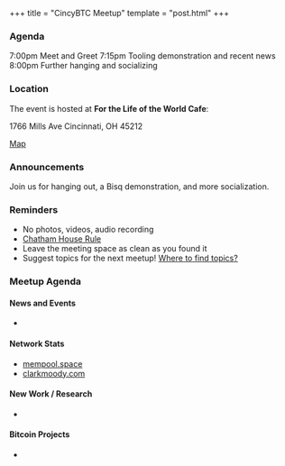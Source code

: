 +++
title = "CincyBTC Meetup"
template = "post.html"
+++

### Agenda

7:00pm Meet and Greet
7:15pm Tooling demonstration and recent news
8:00pm Further hanging and socializing

### Location

The event is hosted at **For the Life of the World Cafe**:

1766 Mills Ave
Cincinnati, OH 45212

[Map](https://www.google.com/maps/place/For+the+Life+of+the+World+Cafe/@39.1596786,-84.465368,21z/data=!4m12!1m6!3m5!1s0x8841b2ee8860c1fd:0x3512c8cd650fcc7c!2sThe+Wood!8m2!3d39.1610591!4d-84.4652864!3m4!1s0x8841b3600de02ad3:0xc8a02337109abe69!8m2!3d39.159793!4d-84.465421)

### Announcements

Join us for hanging out, a Bisq demonstration, and more socialization.

### Reminders

   - No photos, videos, audio recording
   - [Chatham House Rule](https://www.chathamhouse.org/about-us/chatham-house-rule)
   - Leave the meeting space as clean as you found it
   - Suggest topics for the next meetup! [Where to find topics?](/about/find-topics)

### Meetup Agenda

#### News and Events

  -

#### Network Stats

  - [mempool.space](https://mempool.space/)
  - [clarkmoody.com](https://bitcoin.clarkmoody.com/dashboard/)

#### New Work / Research

  -

#### Bitcoin Projects

  -
